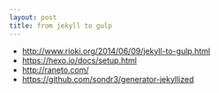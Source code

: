 ```yaml
---
layout: post
title: from jekyll to gulp
---
```


 - http://www.rioki.org/2014/06/09/jekyll-to-gulp.html
 - https://hexo.io/docs/setup.html
 - http://raneto.com/
 - https://github.com/sondr3/generator-jekyllized
